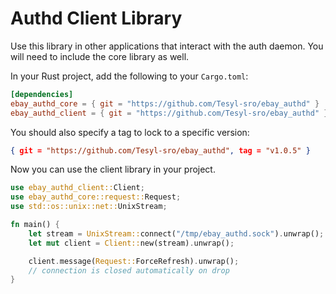 # Authd Client Library
Use this library in other applications that interact with the auth daemon. You will need to include the core library as well.

In your Rust project, add the following to your `Cargo.toml`:
```toml
[dependencies]
ebay_authd_core = { git = "https://github.com/Tesyl-sro/ebay_authd" }
ebay_authd_client = { git = "https://github.com/Tesyl-sro/ebay_authd" }
```

You should also specify a tag to lock to a specific version:
```json
{ git = "https://github.com/Tesyl-sro/ebay_authd", tag = "v1.0.5" }
```

Now you can use the client library in your project.
```rust
use ebay_authd_client::Client;
use ebay_authd_core::request::Request;
use std::os::unix::net::UnixStream;

fn main() {
    let stream = UnixStream::connect("/tmp/ebay_authd.sock").unwrap();
    let mut client = Client::new(stream).unwrap();

    client.message(Request::ForceRefresh).unwrap();
    // connection is closed automatically on drop
}
```